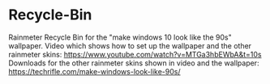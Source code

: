 # Recycle-Bin
Rainmeter Recycle Bin for the "make windows 10 look like the 90s" wallpaper.
Video which shows how to set up the wallpaper and the other rainmeter skins: https://www.youtube.com/watch?v=MTGa3hbEWbA&t=10s
Downloads for the other rainmeter skins shown in video and the wallpaper: https://techrifle.com/make-windows-look-like-90s/


